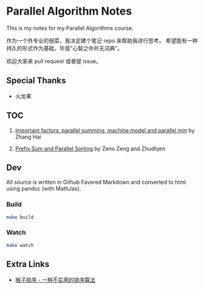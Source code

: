 # Parallel Algorithm Notes

This is my notes for my Parallel Algorithms course.

作为一个外专业的弱菜，我决定建个笔记 repo 来帮助我进行思考。
希望能有一种持久的形式作为基础，毕竟“心智之中并无词典”。

欢迎大家来 pull request 或者提 issue。

## Special Thanks

- 火龙果

## TOC

1. [Important factors, parallel summing, machine model and parallel min](http://zenozeng.github.io/parallel-algorithm-notes/dist/01.html) by Zhang Hai

2. [Prefix Sum and Parallel Sorting](http://zenozeng.github.io/parallel-algorithm-notes/dist/02.html) by Zeno Zeng and Zhudhjen

## Dev

All source is written in Github Favored Markdown and converted to html using pandoc (with MathJax).

### Build

```bash
make build
```

### Watch

```bash
make watch
```

## Extra Links

- [猴子排序 - 一种不实用的排序算法](http://zh.wikipedia.org/wiki/Bogo%E6%8E%92%E5%BA%8F)
